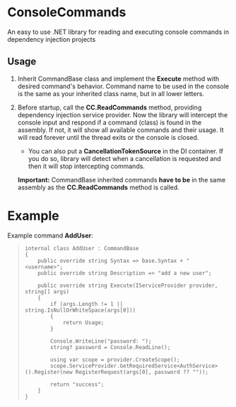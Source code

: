 # ConsoleCommands
An easy to use .NET library for reading and executing console commands in dependency injection projects

## Usage
1. Inherit CommandBase class and implement the **Execute** method with desired command's behavior. Command name to be used in the console is the same as your inherited class name, but in all lower letters.
2. Before startup, call the **CC.ReadCommands** method, providing dependency injection service provider. Now the library will intercept the console input and respond if a command (class) is found in the assembly. If not, it will show all available commands and their usage. It will read forever until the thread exits or the console is closed.
	- You can also put a **CancellationTokenSource** in the DI container. If you do so, library will detect when a cancellation is requested and then it will stop intercepting commands.
   
    **Important:** CommandBase inherited commands **have to be** in the same assembly as the **CC.ReadCommands** method is called.

# Example

  Example command **AddUser**:

  >     internal class AddUser : CommandBase
  >     {
  >         public override string Syntax => base.Syntax + " <username>";
  >         public override string Description => "add a new user";
  >     
  >         public override string Execute(IServiceProvider provider, string[] args)
  >         {
  >             if (args.Length != 1 || string.IsNullOrWhiteSpace(args[0]))
  >             {
  >                 return Usage;
  >             }
  >     
  >             Console.WriteLine("password: ");
  >             string? password = Console.ReadLine();
  >     
  >             using var scope = provider.CreateScope();
  >             scope.ServiceProvider.GetRequiredService<AuthService>().Register(new RegisterRequest(args[0], password ?? ""));
  >     
  >             return "success";
  >         }
  >     }